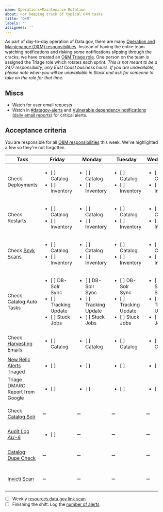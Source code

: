 ```yaml
---
name: Operations+Maintenance Rotation
about: For keeping track of typical O+M tasks
title: 'O+M'
labels: ''
assignees: ''
---
```

As part of day-to-day operation of Data.gov, there are many [Operation and Maintenance (O&M) responsibilities](https://github.com/gsa/data.gov/wiki/Operation-and-Maintenance-Responsibilities). Instead of having the entire team watching notifications and risking some notifications slipping through the cracks, we have created an [O&M Triage role](https://github.com/gsa/data.gov/wiki/Operation-and-Maintenance-Responsibilities#om-triage-rotation). One person on the team is assigned the Triage role which rotates each sprint. _This is not meant to be a 24/7 responsibility, only East Coast business hours. If you are unavailable, please note when you will be unavailable in Slack and ask for someone to take on the role for that time._


## Miscs
- Watch for user email requests
- Watch in [#datagov-alerts](https://gsa-tts.slack.com/archives/C4RGAM1Q8) and [Vulnerable dependency notifications (daily email reports)](https://github.com/gsa/data.gov/wiki/Operation-and-Maintenance-Responsibilities#vulnerable-dependency-notifications-daily-email-reports) for critical alerts.


## Acceptance criteria
You are responsible for all [O&M responsibilities](https://github.com/gsa/data.gov/wiki/Operation-and-Maintenance-Responsibilities) this week. We've highlighted a few so they're not forgotten.

| Task                      | Friday          | Monday         | Tuesday       | Wednesday        | Thursday          | Friday          | Monday         | Tuesday       | Wednesday        | Thursday          |   Weekly/Monthly        |
|---------------------------|-----------------|-----------------|-----------------|-----------------|-----------------|-----------------|-----------------|-----------------|-----------------|-----------------|-----------------|
| Check Deployments         | <ul><li>[ ] Catalog</li><li>[ ] Inventory</li></ul> | <ul><li>[ ] Catalog</li><li>[ ] Inventory</li></ul> | <ul><li>[ ] Catalog</li><li>[ ] Inventory</li></ul> | <ul><li>[ ] Catalog</li><li>[ ] Inventory</li></ul> | <ul><li>[ ] Catalog</li><li>[ ] Inventory</li></ul> | <ul><li>[ ] Catalog</li><li>[ ] Inventory</li></ul> | <ul><li>[ ] Catalog</li><li>[ ] Inventory</li></ul> | <ul><li>[ ] Catalog</li><li>[ ] Inventory</li></ul> | <ul><li>[ ] Catalog</li><li>[ ] Inventory</li></ul> | <ul><li>[ ] Catalog</li><li>[ ] Inventory</li></ul> | ➖ |
| Check Restarts         | <ul><li>[ ] Catalog</li><li>[ ] Inventory</li></ul> | <ul><li>[ ] Catalog</li><li>[ ] Inventory</li></ul> | <ul><li>[ ] Catalog</li><li>[ ] Inventory</li></ul> | <ul><li>[ ] Catalog</li><li>[ ] Inventory</li></ul> | <ul><li>[ ] Catalog</li><li>[ ] Inventory</li></ul> | <ul><li>[ ] Catalog</li><li>[ ] Inventory</li></ul> | <ul><li>[ ] Catalog</li><li>[ ] Inventory</li></ul> | <ul><li>[ ] Catalog</li><li>[ ] Inventory</li></ul> | <ul><li>[ ] Catalog</li><li>[ ] Inventory</li></ul> | <ul><li>[ ] Catalog</li><li>[ ] Inventory</li></ul> | ➖ |
| Check [Snyk Scans](https://github.com/gsa/data.gov/wiki/Operation-and-Maintenance-Responsibilities#automated-dependency-updates-ad-hoc-github-prs)         | <ul><li>[ ] Catalog</li><li>[ ] Inventory</li></ul> | <ul><li>[ ] Catalog</li><li>[ ] Inventory</li></ul> | <ul><li>[ ] Catalog</li><li>[ ] Inventory</li></ul> | <ul><li>[ ] Catalog</li><li>[ ] Inventory</li></ul> | <ul><li>[ ] Catalog</li><li>[ ] Inventory</li></ul> | <ul><li>[ ] Catalog</li><li>[ ] Inventory</li></ul> | <ul><li>[ ] Catalog</li><li>[ ] Inventory</li></ul> | <ul><li>[ ] Catalog</li><li>[ ] Inventory</li></ul> | <ul><li>[ ] Catalog</li><li>[ ] Inventory</li></ul> | <ul><li>[ ] Catalog</li><li>[ ] Inventory</li></ul> | ➖ |
| Check Catalog Auto Tasks  | <ul><li>[ ] DB-Solr Sync</li><li>[ ] Tracking Update</li><li>[ ] Stuck Jobs</li></ul> |<ul><li>[ ] DB-Solr Sync</li><li>[ ] Tracking Update</li><li>[ ] Stuck Jobs</li></ul> | <ul><li>[ ] DB-Solr Sync</li><li>[ ] Tracking Update</li><li>[ ] Stuck Jobs</li></ul> | <ul><li>[ ] DB-Solr Sync</li><li>[ ] Tracking Update</li><li>[ ] Stuck Jobs</li></ul> | <ul><li>[ ] DB-Solr Sync</li><li>[ ] Tracking Update</li><li>[ ] Stuck Jobs</li></ul> | <ul><li>[ ] DB-Solr Sync</li><li>[ ] Tracking Update</li><li>[ ] Stuck Jobs</li></ul> |<ul><li>[ ] DB-Solr Sync</li><li>[ ] Tracking Update</li><li>[ ] Stuck Jobs</li></ul> | <ul><li>[ ] DB-Solr Sync</li><li>[ ] Tracking Update</li><li>[ ] Stuck Jobs</li></ul> | <ul><li>[ ] DB-Solr Sync</li><li>[ ] Tracking Update</li><li>[ ] Stuck Jobs</li></ul> | <ul><li>[ ] DB-Solr Sync</li><li>[ ] Tracking Update</li><li>[ ] Stuck Jobs</li></ul> | ➖ |
| Check [Harvesting Emails](https://github.com/gsa/data.gov/wiki/Operation-and-Maintenance-Responsibilities#harvest-job-report-daily-email-report)         | <ul><li>[ ] Catalog</li></ul> | <ul><li>[ ] Catalog</li></ul> | <ul><li>[ ] Catalog</li></ul> | <ul><li>[ ] Catalog</li></ul> | <ul><li>[ ] Catalog</li></ul> | <ul><li>[ ] Catalog</li></ul> | <ul><li>[ ] Catalog</li></ul> | <ul><li>[ ] Catalog</li></ul> | <ul><li>[ ] Catalog</li></ul> | <ul><li>[ ] Catalog</li></ul> | ➖ |
| [New Relic Alerts](https://alerts.newrelic.com/accounts/1601367/incidents) Triaged  | <ul><li>[ ] </li></ul> | <ul><li>[ ] </li></ul> | <ul><li>[ ] </li></ul> | <ul><li>[ ] </li></ul> | <ul><li>[ ] </li></ul> | <ul><li>[ ] </li></ul> | <ul><li>[ ] </li></ul> | <ul><li>[ ] </li></ul> | <ul><li>[ ] </li></ul> | <ul><li>[ ] </li></ul> | ➖ |
| Triage DMARC Report from Google  | <ul><li>[ ] </li></ul> | <ul><li>[ ] </li></ul> | <ul><li>[ ] </li></ul> | <ul><li>[ ] </li></ul> | <ul><li>[ ] </li></ul> | <ul><li>[ ] </li></ul> | <ul><li>[ ] </li></ul> | <ul><li>[ ] </li></ul> | <ul><li>[ ] </li></ul> | <ul><li>[ ] </li></ul> | ➖ |
| Check [Catalog Solr](https://github.com/GSA/data.gov/wiki/Operation-and-Maintenance-Responsibilities#solr)         | ➖ | ➖ | ➖ | ➖ | ➖ | ➖ | ➖ | ➖ | ➖ | ➖ | <ul><li>[ ] Week 1</li><li>[ ] Week 2</li></ul> |
| [Audit Log](https://docs.google.com/spreadsheets/d/1z6lqmyNxC7s5MiTt9f6vT41IS2DLLJl4HwEqXvvft40/edit) [*AU-6*](https://github.com/gsa/data.gov/wiki/Operation-and-Maintenance-Responsibilities#au-6-log-auditing)         | <ul><li>[ ] </li></ul> | ➖ | ➖ | ➖ | ➖ | <ul><li>[ ] </li></ul> | ➖ | ➖ | ➖ | ➖ | ➖ |
| [Catalog Dupe Check](https://github.com/GSA/data.gov/wiki/Operation-and-Maintenance-Responsibilities#duplicate-check)         | ➖ | ➖ | ➖ | ➖ | ➖ | ➖ | ➖ | ➖ | ➖ | ➖ | <ul><li>[ ] Week 1</li><li>[ ] Week 2</li></ul> |
| [Invicti Scan](https://github.com/gsa/data.gov/wiki/Operation-and-Maintenance-Responsibilities#netsparker-compliance-scan-report-from-isso)         | ➖ | ➖ | ➖ | ➖ | ➖ | ➖ | ➖ | ➖ | ➖ | ➖ | <ul><li>[ ] Week 1</li><li>[ ] Week 2</li></ul> |

- [ ] Weekly [resources.data.gov link scan](https://app.circleci.com/pipelines/github/GSA/resources.data.gov?branch=main)
- [ ] Finishing the shift: Log the [number of alerts](https://docs.google.com/spreadsheets/d/1u1hSUAQW6FWzphog122stfB6MB9Wiq0NROT3PeicRoM/edit#gid=939071144) 
